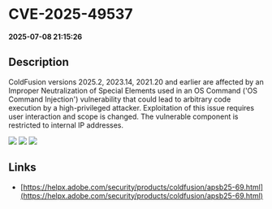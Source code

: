 # CVE-2025-49537

**2025-07-08 21:15:26**

## Description
ColdFusion versions 2025.2, 2023.14, 2021.20 and earlier are affected by an Improper Neutralization of Special Elements used in an OS Command ('OS Command Injection') vulnerability that could lead to arbitrary code execution by a high-privileged attacker. Exploitation of this issue requires user interaction and scope is changed. The vulnerable component is restricted to internal IP addresses.

![](https://img.shields.io/static/v1?label=Score&message=7.9&color=red)
![](https://img.shields.io/static/v1?label=Severity&message=HIGH&color=red)
![](https://img.shields.io/static/v1?label=CWE&message=RCE&color=green)

## Links
- [https://helpx.adobe.com/security/products/coldfusion/apsb25-69.html](https://helpx.adobe.com/security/products/coldfusion/apsb25-69.html)
